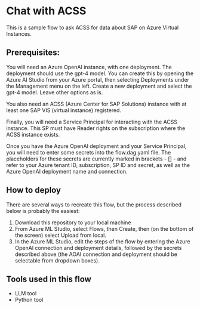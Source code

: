 # Chat with ACSS

This is a sample flow to ask ACSS for data about SAP on Azure Virtual Instances.

## Prerequisites:

You will need an Azure OpenAI instance, with one deployment. The deployment should use the gpt-4 model. You can create this by opening the Azure AI Studio from your Azure portal, then selecting Deployments under the Management menu on the left. Create a new deployment and select the gpt-4 model. Leave other options as is.

You also need an ACSS (Azure Center for SAP Solutions) instance with at least one SAP VIS (virtual instance) registered.

Finally, you will need a Service Principal for interacting with the ACSS instance. This SP must have Reader rights on the subscription where the ACSS instance exists.

Once you have the Azure OpenAI deployment and your Service Principal, you will need to enter some secrets into the flow.dag.yaml file. The placeholders for these secrets are currently marked in brackets - [] - and refer to your Azure tenant ID, subscription, SP ID and secret, as well as the Azure OpenAI deployment name and connection.

## How to deploy

There are several ways to recreate this flow, but the process described below is probably the easiest:
1. Download this repository to your local machine
2. From Azure ML Studio, select Flows, then Create, then (on the bottom of the screen) select Upload from local.
3. In the Azure ML Studio, edit the steps of the flow by entering the Azure OpenAI connection and deployment details, followed by the secrets described above (the AOAI connection and deployment should be selectable from dropdown boxes).

## Tools used in this flow
- LLM tool
- Python tool
